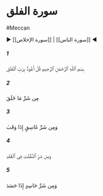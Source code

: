 # سورة الفلق
#Meccan
▶ [[سورة الإخلاص]] | [[سورة الناس]] ◀
##### 1
<span class="ayah hovertext" data-hover="بگو به پروردگار فلق پناه مى‌برم‌">بِسْمِ ٱللَّهِ ٱلرَّحْمَٰنِ ٱلرَّحِيمِ قُلْ أَعُوذُ بِرَبِّ ٱلْفَلَقِ</span>
##### 2
<span class="ayah hovertext" data-hover="از شر هر آنچه آفريده است‌">مِن شَرِّ مَا خَلَقَ</span>
##### 3
<span class="ayah hovertext" data-hover="و از شر شب چون در آيد">وَمِن شَرِّ غَاسِقٍ إِذَا وَقَبَ</span>
##### 4
<span class="ayah hovertext" data-hover="و از شر زنان افسونگر دمنده در گره‌ها">وَمِن شَرِّ ٱلنَّفَّٰثَٰتِ فِى ٱلْعُقَدِ</span>
##### 5
<span class="ayah hovertext" data-hover="و از شر رشك‌برى كه رشك برد">وَمِن شَرِّ حَاسِدٍ إِذَا حَسَدَ</span>
